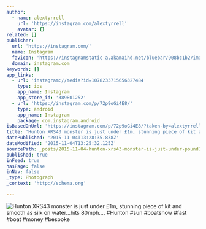```yaml
---
author:
  - name: alextyrrell
    url: 'https://instagram.com/alextyrrell'
    avatar: {}
related: []
publisher:
  url: 'https://instagram.com/'
  name: Instagram
  favicon: 'https://instagramstatic-a.akamaihd.net/bluebar/908bc1b2/images/ico/favicon.ico'
  domain: instagram.com
keywords: []
app_links:
  - url: 'instagram://media?id=1078233715656327484'
    type: ios
    app_name: Instagram
    app_store_id: '389801252'
  - url: 'https://instagram.com/p/72p9oGi4E8/'
    type: android
    app_name: Instagram
    package: com.instagram.android
isBasedOnUrl: 'https://instagram.com/p/72p9oGi4E8/?taken-by=alextyrrell'
title: 'Hunton XRS43 monster is just under £1m, stunning piece of kit and smooth as silk on water...hits 80mph.... #Hunton #sun #boatshow #fast #boat #money #bespoke'
datePublished: '2015-11-04T13:28:35.838Z'
dateModified: '2015-11-04T13:25:32.125Z'
sourcePath: _posts/2015-11-04-hunton-xrs43-monster-is-just-under-pound1m-stunning-piece-of-ki.md
published: true
inFeed: true
hasPage: false
inNav: false
_type: Photograph
_context: 'http://schema.org'

---
```

![Hunton XRS43 monster is just under £1m&comma; stunning piece of kit and smooth as silk on water&period;&period;&period;hits 80mph&period;&period;&period;&period; &num;Hunton &num;sun &num;boatshow &num;fast &num;boat &num;money &num;bespoke](https://igcdn-photos-a-a.akamaihd.net/hphotos-ak-xtp1/t51.2885-15/s640x640/sh0.08/e35/11850047_543983345757352_138069785_n.jpg)